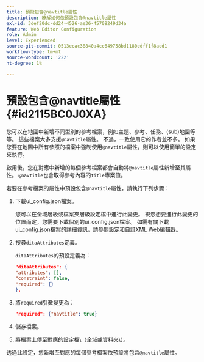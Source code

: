```yaml
---
title: 預設包含@navtitle屬性
description: 瞭解如何依預設包含@navtitle屬性
exl-id: 3def20dc-dd24-4526-ae36-45708249d34a
feature: Web Editor Configuration
role: Admin
level: Experienced
source-git-commit: 0513ecac38840a4cc649758bd1180edff1f8aed1
workflow-type: tm+mt
source-wordcount: '222'
ht-degree: 1%

---
```


# 預設包含@navtitle屬性 {#id2115BC0J0XA}

您可以在地圖中新增不同型別的參考檔案，例如主題、參考、任務、\(sub\)地圖等等。 這些檔案大多支援`@navtitle`屬性。 不過，一致使用它的作者並不多。 如果您要在地圖中所有參照的檔案中強制使用`@navtitle`屬性，則可以使用簡單的設定來執行。

啟用後，您在對應中新增的每個參考檔案都會自動將`@navtitle`屬性新增至其屬性。 `@navtitle`也會取得參考內容的`title`專案值。

若要在參考檔案的屬性中預設包含`@navtitle`屬性，請執行下列步驟：

1. 下載ui\_config.json檔案。

   您可以在全域層級或檔案夾層級設定檔中進行此變更。 視您想要進行此變更的位置而定，您需要下載個別的ui\_config.json檔案。 如需有關下載ui\_config.json檔案的詳細資訊，請參閱[設定和自訂XML Web編輯器](conf-folder-level.md#id2065G300O5Z)。

1. 搜尋`ditaAttributes`定義。

   `ditaAttributes`的預設定義為：

   ```json
   "ditaAttributes": {
   "attributes": [],
   "constraint": false,
   "required": {}
   },
   ```

1. 將`required`引數變更為：

   ```json
   "required": {"navtitle": true}
   ```

1. 儲存檔案。

1. 將檔案上傳至對應的設定檔\（全域或資料夾\）。


透過此設定，您新增至對應的每個參考檔案依預設將包含`@navtitle`屬性。
